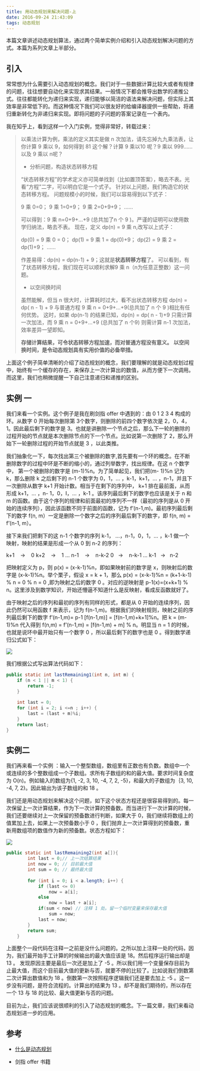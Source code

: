 ```yaml
---
title: 用动态规划来解决问题-上
date: 2016-09-24 21:43:09
tags: 动态规划
---
```


 本篇文章讲述动态规划算法，通过两个简单实例介绍和引入动态规划解决问题的方式。本篇为系列文章上半部分。

<!--more-->

## 引入

常常想为什么需要引入动态规划的概念。我们对于一些数据计算比较大或者有规律的问题，往往想要自动化来实现求其结果。一般情况下都会推导出数学的递推公式。往往都能转化为递归来实现，递归能够以简洁的语法来解决问题，但实际上其效率是非常低下的。而这种情况下我们可以很友好的给编译器提供一些帮助，将递归重新转化为非递归来实现。即将问题的子问题的答案记录在一个表内。

我在知乎上，看到这样一个入门实例，觉得非常好，转载过来：

> 以乘法计算为例，乘法的定义其实是做 n 次加法，请先忘掉九九乘法表，让你计算 9 乘以 9，如何得到 81 这个解？计算  9 乘以10 呢？9 乘以 999……以及 9 乘以 n呢？
>
> * 分析问题，构造状态转移方程
>
> “状态转移方程”的学术定义亦可简单找到（比如置顶答案），略去不表。光看“方程”二字，可以明白它是一个式子。
> 针对以上问题，我们构造它的状态转移方程。
> 问题规模小的时候，我们可以容易得到以下式子：
>
> 9 乘 0=0；
> 9 乘 1=0+9；
> 9 乘 2=0+9+9；
> ……
>
> 可以得到：9 乘 n=0+9+...+9 (总共加了n 个 9 )。严谨的证明可以使用数学归纳法，略去不表。
> 现在，定义 dp(n) = 9 乘 n,改写以上式子： 
>
> dp(0) = 9 乘 0 = 0；
> dp(1) = 9 乘 1 = dp(0)+9；
> dp(2) = 9 乘 2 = dp(1)+9；
> ……
>
> 作差易得：dp(n) = dp(n-1) + 9；这就是**状态转移方程**了。
> 可以看到，有了状态转移方程，我们现在可以顺利求解9 乘 n（n为任意正整数）这一问题。
>
> * 以空间换时间
>
> 虽然能解，但当 n 很大时，计算耗时过大，看不出状态转移方程 dp(n) = dp( n - 1) + 9 与普通方程 9 乘 n = 0+9+...+9(总共加了 n 个 9 )相比有任何优势。
> 这时，如果 dp(n-1) 的结果已知，dp(n) = dp( n - 1)+9 只需计算一次加法，而 9 乘 n = 0+9+...+9 (总共加了 n 个9) 则需计算 n-1 次加法，效率差异一望即知。
>
> **存储计算结果，可令状态转移方程加速，而对普通方程没有意义。**
> **以空间换时间，是令动态规划具有实用价值的必备举措。**

上面这个例子简单清晰的介绍了动态规划的概念，我们要理解的就是动态规划过程中，始终有一个缓存的存在，来保存上一次计算出的数值，从而方便下一次调用。而这里，我们也稍微提醒一下自己注意递归和递推的区别。

## 实例 一

我们来看一个实例。这个例子是我在刷剑指 offer 中遇到的：由 0 1 2 3 4 构成的环。从数字 0 开始每次删除第 3个数字，则删除的前四个数字依次是 2，0，4，1。因此最后剩下的数字是 3。也就是讲删除一个节点之后，那么下一轮的删除的过程开始的节点就是本次删除节点的下一个节点。比如说第一次删除了 2，那么开始下一轮删除过程的开始节点就是 3 ，以此类推。

我们抽象化一下，每次找出第三个被删除的数字,首先要有一个环的概念。在不断删除数字的过程中环是不断的缩小的，通过列举数字，找出规律。在这 n 个数字中， 第一个被删除的数字是 (m-1)%n。为了简单起见，我们把(m- 1)%n 记为 k，那么删除 k 之后剩下的 n-1 个数字为 0，1，… ，k-1，k+1，… ，n-1，并且下一次删除从数字 k+1 开始计数。相当于在剩下的序列中， k+1 排在最前面，从而形成 k+1，... ，n- 1，0，I，… ，k-1 。该序列最后剩下的数字也应该是关于 n 和 m 的函数。由于这个序列的规律和前面最初的序列不一样（最初的序列是从 0 开始的连续序列），因此该函数不同于前面的函数，记为 f’(n-1,m)。最初序列最后剩下的数字 f(n, m）一定是删除一个数字之后的序列最后剩下的数字，即 f(n, m) = f’(n-1, m）。

接下来我们把剩下的这 n-1 个数字的序列 k-1， …，n-1，0，1，… ，k-1 做一个映射，映射的结果是形成一个从 0 到 n-2 的序列： 　

k+1    ->    0
k+2    ->    1
…
n-1    ->    n-k-2
0   ->    n-k-1
…
k-1   ->   n-2

把映射定义为 p，则 p(x) = (x-k-1)%n，即如果映射前的数字是 x，则映射后的数字是 (x-k-1)%n。举个栗子，假设 x = k + 1，那么 p(x) = (x-k-1)%n = (k+1-k-1) % n = 0 % n = 0 ,即为映射之后的数字 0 。对应的逆映射是 p-1(x)=(x+k+1) % n。这里涉及到数学知识，开始还懵逼不知道什么是反映射，看成反函数就好了。

由于映射之后的序列和最初的序列有同样的形式，都是从 0 开始的连续序列，因此仍然可以用函数 f 来表示，记为 f(n-1,m)。根据我们的映射规则，映射之前的序列最后剩下的数字 f’(n-1,m)= p-1 [f(n-1,m)] = [f(n-1,m)+k+1]%n。把 k = (m-1)%n 代入得到 f(n,m) = f’(n-1,m) = [f(n-1,m) + m] % n。明显当 n = 1 的时候，也就是说环中最开始只有一个数字 0 ，所以最后剩下的数字也是 0 。得到数学递归公式如下：

![](http://ww2.sinaimg.cn/large/b10d1ea5jw1f85tj1abvij20bw02ajra.jpg)

我们根据公式写出算法代码如下：

``` java
public static int lastRemaining1(int n, int m) {
    if (n < 1 || m < 1) {
        return -1;
    }
  
    int last = 0;
    for (int i = 2; i <=n ; i++) {
        last = (last + m)%i;
    }
    return last;
}
```

## 实例二

我们再来看一个实例 ：输入一个整型数组，数组里有正数也有负数。数组中一个或连续的多个整数组成一个子数组。求所有子数组的和的最大值。要求时间复杂度为 O(n)。例如输入的数组为{1, -2, 3, 10, -4, 7, 2, -5}，和最大的子数组为｛3, 10, -4, 7, 2}。因此输出为该子数组的和 18 。

我们还是用动态规划来解决这个问题，如下这个状态方程还是很容易得到的。每一次保留上一次计算结果，作为下一次计算的预备数。而当进行下一次计算的时候，我们还要继续对上一次保留的预备数进行判断，如果大于 0，我们继续将数组上的值累加上去，如果上一次预备数小于 0 ，我们抛弃上一次计算得到的预备数，重新用数组项的数值作为新的预备数。状态方程如下：

![](http://ww3.sinaimg.cn/large/b10d1ea5jw1f85khhsbb7j20ds02fglo.jpg)

``` java
public static int lastRemaining2(int a[]){
        int last = 0;// 上一次结算结果
        int now = 0; // 目前最大值
        int sum = 0; // 最终最大值
  
        for (int i = 0; i < a.length; i++) {
            if (last <= 0)
                now = a[i];
            else
                now = last + a[i];
            if(sum < now) // 注释 1 处。留一个临时变量来保存最大值
                sum = now;
            last = now;
        }
        return sum;
    }
```

上面整个一段代码在注释一之前是没什么问题的。之所以加上注释一处的代码，因为，我们最开始手工计算的时候输出的最大值应该是 18。然后程序运行输出却是 13 。 发现原因主要是最后一次还是加上了 -5 。所以我们用一个变量保存目前为止最大值，而这个目前最大值的更新与否，就要不停的比较了。比如说我们倒数第二次计算出数值和为 18 。倒数第一次按照程序逻辑我们还是要去加上 -5 。这一步没有问题，是符合流程的。计算出的结果为 13 。却不是我们期待的，所以存在一个 13 与 18 的比较、最大值更新与否的问题。

目前为止，我们应该说很顺利的引入了动态规划的概念。下一篇文章，我们来看动态规划进一步的应用。

## 参考

* [什么是动态规划](https://www.zhihu.com/question/23995189/answer/35392247)

* 剑指 offer 书籍

  ​

